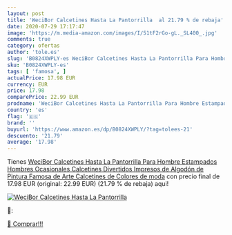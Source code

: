 ```yaml
---
layout: post
title: 'WeciBor Calcetines Hasta La Pantorrilla  al 21.79 % de rebaja'
date: 2020-07-29 17:17:47
image: 'https://m.media-amazon.com/images/I/51tF2rGo-gL._SL400_.jpg'
comments: true
category: ofertas
author: 'tole.es'
slug: 'B0824XWPLY-es WeciBor Calcetines Hasta La Pantorrilla Para Hombre...'
sku: 'B0824XWPLY-es'
tags: [ 'famosa', ]
actualPrice: 17.98 EUR
currency: EUR
price: 17.98
comparePrice: 22.99 EUR
prodname: 'WeciBor Calcetines Hasta La Pantorrilla Para Hombre Estampados Hombres Ocasionales Calcetines Divertidos Impresos de Algodón de Pintura Famosa de Arte Calcetines de Colores de moda'
country: 'es'
flag: '🇪🇸'
brand: ''
buyurl: 'https://www.amazon.es/dp/B0824XWPLY/?tag=tolees-21'
descuento: '21.79'
average: '17.98'
---
```


Tienes [WeciBor Calcetines Hasta La Pantorrilla Para Hombre Estampados Hombres Ocasionales Calcetines Divertidos Impresos de Algodón de Pintura Famosa de Arte Calcetines de Colores de moda](https://www.amazon.es/dp/B0824XWPLY/?tag=tolees-21) con precio final de  17.98 EUR (original: 22.99 EUR) (21.79 %  de rebaja) aqui!

[![WeciBor Calcetines Hasta La Pantorrilla ](https://m.media-amazon.com/images/I/51tF2rGo-gL._SL400_.jpg)](https://www.amazon.es/dp/B0824XWPLY/?tag=tolees-21)

🔎:


[🛒 Comprar!!!](https://www.amazon.es/dp/B0824XWPLY/?tag=tolees-21)
